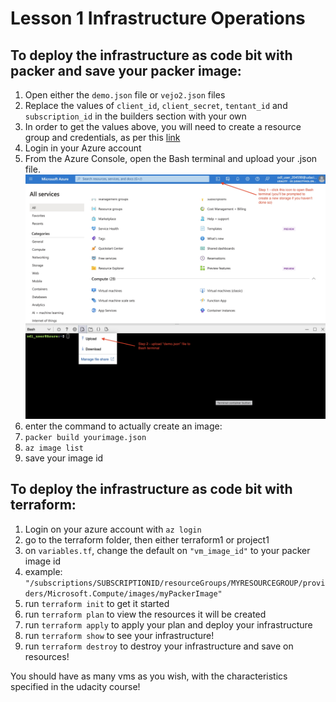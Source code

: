 # Lesson 1 Infrastructure Operations


## To deploy the infrastructure as code bit with packer and save your packer image:
1. Open either the `demo.json` file or `vejo2.json` files
2. Replace the values of `client_id`, `client_secret`, `tentant_id` and `subscription_id` in the builders section with your own
3. In order to get the values above, you will need to create a resource group and credentials, as per this [link](https://learn.microsoft.com/pt-br/azure/virtual-machines/linux/build-image-with-packer)
4. Login in your Azure account
5. From the Azure Console, open the Bash terminal and upload your .json file.
![upload](bash-upload.jpeg)
6. enter the command to actually create an image:
7. `packer build yourimage.json`
8. `az image list`
9. save your image id

## To deploy the infrastructure as code bit with terraform:
1. Login on your azure account with `az login`
2. go to the terraform folder, then either terraform1 or project1
3. on `variables.tf`, change the default on `"vm_image_id"` to your packer image id
4. example: `"/subscriptions/SUBSCRIPTIONID/resourceGroups/MYRESOURCEGROUP/providers/Microsoft.Compute/images/myPackerImage"`
5. run `terraform init` to get it started
6. run `terraform plan` to view the resources it will be created
7. run `terraform apply` to apply your plan and deploy your infrastructure
8. run `terraform show` to see your infrastructure!
9. run `terraform destroy` to destroy your infrastructure and save on resources!

You should have as many vms as you wish, with the characteristics specified in the udacity course!